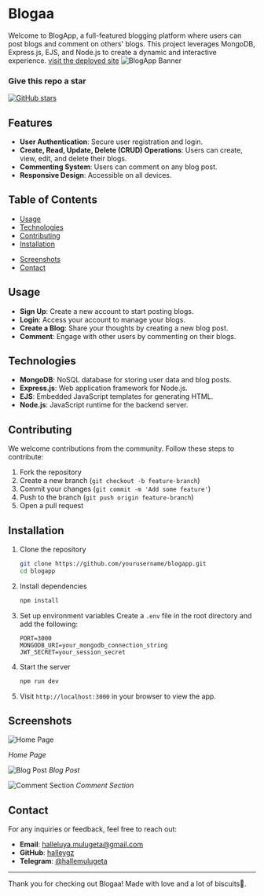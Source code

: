 # Blogaa

Welcome to BlogApp, a full-featured blogging platform where users can post blogs and comment on others' blogs. This project leverages MongoDB, Express.js, EJS, and Node.js to create a dynamic and interactive experience.
[visit the deployed site](https://directed-project.onrender.com/)
![BlogApp Banner](https://github.com/halleygz/Directed-project/assets/98106633/0a7623c9-0cea-46ba-bd29-6d1927bc04d3)


### Give this repo a star
[![GitHub stars](https://img.shields.io/github/stars/halleygz/Directed-project.svg?style=social&label=Star&maxAge=2592000)](https://github.com/halleygz/Directed-project/stargazers)


## Features

- **User Authentication**: Secure user registration and login.
- **Create, Read, Update, Delete (CRUD) Operations**: Users can create, view, edit, and delete their blogs.
- **Commenting System**: Users can comment on any blog post.
- **Responsive Design**: Accessible on all devices.

## Table of Contents

- [Usage](#usage)
- [Technologies](#technologies)
- [Contributing](#contributing)
- [Installation](#installation)
<!-- - [License](#license) -->
- [Screenshots](#screenshots)
- [Contact](#contact)


## Usage

- **Sign Up**: Create a new account to start posting blogs.
- **Login**: Access your account to manage your blogs.
- **Create a Blog**: Share your thoughts by creating a new blog post.
- **Comment**: Engage with other users by commenting on their blogs.

## Technologies

- **MongoDB**: NoSQL database for storing user data and blog posts.
- **Express.js**: Web application framework for Node.js.
- **EJS**: Embedded JavaScript templates for generating HTML.
- **Node.js**: JavaScript runtime for the backend server.

## Contributing

We welcome contributions from the community. Follow these steps to contribute:

1. Fork the repository
2. Create a new branch (`git checkout -b feature-branch`)
3. Commit your changes (`git commit -m 'Add some feature'`)
4. Push to the branch (`git push origin feature-branch`)
5. Open a pull request

## Installation

1. Clone the repository
    ```bash
    git clone https://github.com/yourusername/blogapp.git
    cd blogapp
    ```

2. Install dependencies
    ```bash
    npm install
    ```

3. Set up environment variables
    Create a `.env` file in the root directory and add the following:
    ```plaintext
    PORT=3000
    MONGODB_URI=your_mongodb_connection_string
    JWT_SECRET=your_session_secret
    ```

4. Start the server
    ```bash
    npm run dev
    ```

5. Visit `http://localhost:3000` in your browser to view the app.

<!-- ## License

This project is licensed under the MIT License. See the [LICENSE](LICENSE) file for details. -->

## Screenshots

![Home Page](https://github.com/halleygz/Directed-project/assets/98106633/3357b63b-78d0-482e-99a7-3eec9aa07172)

*Home Page*

![Blog Post](https://github.com/halleygz/Directed-project/assets/98106633/bd76d29e-87cb-418c-9f28-06a783ffca1c)
*Blog Post*


![Comment Section](https://github.com/halleygz/Directed-project/assets/98106633/36a28da3-e893-4dfc-bf63-9b457799821c)
*Comment Section*


## Contact

For any inquiries or feedback, feel free to reach out:

- **Email**: halleluya.mulugeta@gmail.com
- **GitHub**: [halleygz](https://github.com/halleygz)
- **Telegram**: [@hallemulugeta](https://t.me/hallemulugeta)

---

Thank you for checking out Blogaa! Made with love and a lot of biscuits🍪.
